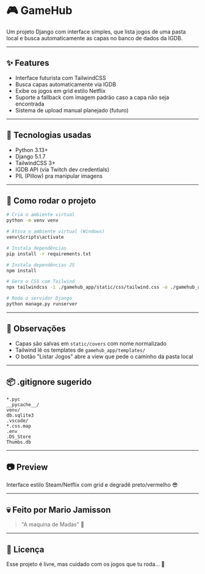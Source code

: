 # 🎮 GameHub

Um projeto Django com interface simples, que lista jogos de uma pasta local e busca automaticamente as capas no banco de dados da IGDB.

---

## ✨ Features

- Interface futurista com TailwindCSS
- Busca capas automaticamente via IGDB
- Exibe os jogos em grid estilo Netflix
- Suporte a fallback com imagem padrão caso a capa não seja encontrada
- Sistema de upload manual planejado (futuro)

---

## 🧰 Tecnologias usadas

- Python 3.13+
- Django 5.1.7
- TailwindCSS 3+
- IGDB API (via Twitch dev credentials)
- PIL (Pillow) pra manipular imagens

---

## 🚀 Como rodar o projeto

```bash
# Cria o ambiente virtual
python -m venv venv

# Ativa o ambiente virtual (Windows)
venv\Scripts\activate

# Instala dependências
pip install -r requirements.txt

# Instala dependências JS
npm install

# Gera o CSS com Tailwind
npx tailwindcss -i ./gamehub_app/static/css/tailwind.css -o ./gamehub_app/static/css/style.css --watch

# Roda o servidor Django
python manage.py runserver
```

---

## 🧠 Observações

- Capas são salvas em `static/covers` com nome normalizado
- Tailwind lê os templates de `gamehub_app/templates/`
- O botão "Listar Jogos" abre a view que pede o caminho da pasta local

---

## 📦 .gitignore sugerido

```
*.pyc
__pycache__/
venv/
db.sqlite3
.vscode/
*.css.map
.env
.DS_Store
Thumbs.db
```

---

## 📷 Preview

Interface estilo Steam/Netflix com grid e degradê preto/vermelho 😎

---

## 💀 Feito por Mario Jamisson

> "A maquina de Madas" 🤖

---

## 📜 Licença

Esse projeto é livre, mas cuidado com os jogos que tu roda... 👀

